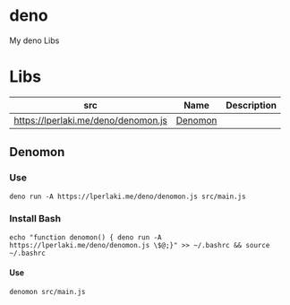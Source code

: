 # deno
My deno Libs


# Libs

| src | Name | Description |
|--|--|--|
| https://lperlaki.me/deno/denomon.js | [Denomon](#Denomon) |


## Denomon

### Use

`deno run -A https://lperlaki.me/deno/denomon.js src/main.js`

### Install Bash

`echo "function denomon() { deno run -A https://lperlaki.me/deno/denomon.js \$@;}" >> ~/.bashrc && source ~/.bashrc`

#### Use

`denomon src/main.js`
